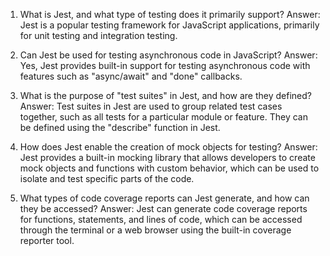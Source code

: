 

1. What is Jest, and what type of testing does it primarily support?
Answer: Jest is a popular testing framework for JavaScript applications, primarily for unit testing and integration testing.

2. Can Jest be used for testing asynchronous code in JavaScript?
Answer: Yes, Jest provides built-in support for testing asynchronous code with features such as "async/await" and "done" callbacks.

3. What is the purpose of "test suites" in Jest, and how are they defined?
Answer: Test suites in Jest are used to group related test cases together, such as all tests for a particular module or feature. They can be defined using the "describe" function in Jest.

4. How does Jest enable the creation of mock objects for testing?
Answer: Jest provides a built-in mocking library that allows developers to create mock objects and functions with custom behavior, which can be used to isolate and test specific parts of the code.

5. What types of code coverage reports can Jest generate, and how can they be accessed?
Answer: Jest can generate code coverage reports for functions, statements, and lines of code, which can be accessed through the terminal or a web browser using the built-in coverage reporter tool.